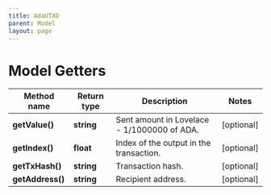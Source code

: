 ```yaml
---
title: AdaUTXO
parent: Model
layout: page
---
```


# Model Getters

Method name | Return type | Description | Notes
------------ | ------------- | ------------- | -------------
**getValue()** | **string** | Sent amount in Lovelace - 1/1000000 of ADA. | [optional]
**getIndex()** | **float** | Index of the output in the transaction. | [optional]
**getTxHash()** | **string** | Transaction hash. | [optional]
**getAddress()** | **string** | Recipient address. | [optional]

